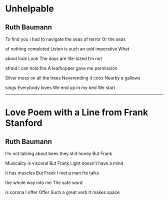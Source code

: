 # Unhelpable
## Ruth Baumann

To find you I had to navigate
the seas of terror Or the seas

of nothing completed Listen
is such an odd imperative What

about look Look The days
are life-sized I’m not

afraid I can hold fire A leafhopper
gave me permission

Silver moss on all the trees
Neverending it coos Nearby a gallows

sings Everybody loves We end
up in my bed We start

---

# Love Poem with a Line from Frank Stanford
## Ruth Baumann

I’m not talking about bees
they shit honey But Frank

Musicality is visceral But Frank
Light doesn’t have a mind

It has muscles But Frank
I met a man He talks

the whole way into
me The safe word

is corona I offer Offer Such
a great verb It makes space
